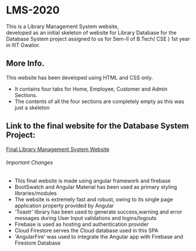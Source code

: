 # LMS-2020
This is a Library Management System website,<br> 
developed as an initial skeleton of website for Library Database for the Database System project assigned to us for Sem-II of B.Tech( CSE ) 1st year in IIIT Gwalior.

## More Info.
This website has been developed using HTML and CSS only.
<ul>
  <li>It contains four tabs for Home, Employee, Customer and Admin Sections.</li>
  <li>The contents of all the four sections are completely empty as this was just a skeleton</li>
</ul>

## Link to the final website for the Database System Project:
<a href="https://firestorecrud-2.web.app/home">Final Library Management System Website</a>
<h6>Important Changes</h6>
<ul>
  <li>This final website is made using angular framework and firebase</li>
  <li>BootSwatch and Angular Material has been used as primary styling libraries/modules</li>
  <li>The website is extremely fast and robust, owing to its single page application property provided by Angular</li>
  <li>'Toastr' library has been used to generate success,warning and error messages during User Input validations and logins/logouts</li>
  <li>Firebase is used as hosting and authentication provider</li>
  <li>Cloud Firestore serves the Cloud database used in this SPA</li>
  <li>'AngularFire' was used to integrate the Angular app with Firebase and Firestore Database</li>
</ul>

